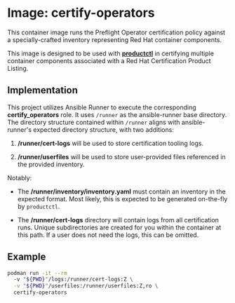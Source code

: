 # Image: certify-operators

This container image runs the Preflight Operator certification policy against a
specially-crafted inventory representing Red Hat container components.

This image is designed to be used with
**[productctl](https://github.com/opdev/productctl)** in certifying multiple
container components associated with a Red Hat Certification Product Listing.

## Implementation

This project utilizes Ansible Runner to execute the corresponding
**certify_operators** role. It uses `/runner` as the ansible-runner base
directory. The directory structure contained within `/runner` aligns with
ansible-runner's expected directory structure, with two additions:

1. **/runner/cert-logs** will be used to store certification tooling logs.

2. **/runner/userfiles** will be used to store user-provided files referenced in
   the provided inventory.

Notably:

- The **/runner/inventory/inventory.yaml** must contain an inventory in the
  expected format. Most likely, this is expected to be generated on-the-fly by
  `productctl`.

- The **/runner/cert-logs** directory will contain logs from all certification
  runs. Unique subdirectories are created for you within the container at this
  path. If a user does not need the logs, this can be omitted.

## Example

```sh
podman run -it --rm 
  -v "${PWD}"/logs:/runner/cert-logs:Z \
  -v "${PWD}"/userfiles:/runner/userfiles:Z,ro \
  certify-operators
```

